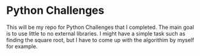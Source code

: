 # Python Challenges

This will be my repo for Python Challenges that I completed. The main goal is to use little to no external libraries. I might have a simple task such as finding the square root, but I have to come up with the algorithim by myself for example.
